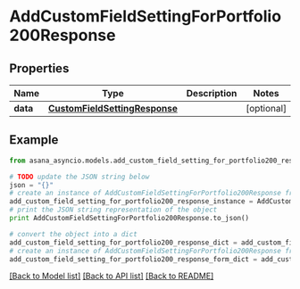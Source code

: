 # AddCustomFieldSettingForPortfolio200Response


## Properties

Name | Type | Description | Notes
------------ | ------------- | ------------- | -------------
**data** | [**CustomFieldSettingResponse**](CustomFieldSettingResponse.md) |  | [optional] 

## Example

```python
from asana_asyncio.models.add_custom_field_setting_for_portfolio200_response import AddCustomFieldSettingForPortfolio200Response

# TODO update the JSON string below
json = "{}"
# create an instance of AddCustomFieldSettingForPortfolio200Response from a JSON string
add_custom_field_setting_for_portfolio200_response_instance = AddCustomFieldSettingForPortfolio200Response.from_json(json)
# print the JSON string representation of the object
print AddCustomFieldSettingForPortfolio200Response.to_json()

# convert the object into a dict
add_custom_field_setting_for_portfolio200_response_dict = add_custom_field_setting_for_portfolio200_response_instance.to_dict()
# create an instance of AddCustomFieldSettingForPortfolio200Response from a dict
add_custom_field_setting_for_portfolio200_response_form_dict = add_custom_field_setting_for_portfolio200_response.from_dict(add_custom_field_setting_for_portfolio200_response_dict)
```
[[Back to Model list]](../README.md#documentation-for-models) [[Back to API list]](../README.md#documentation-for-api-endpoints) [[Back to README]](../README.md)


